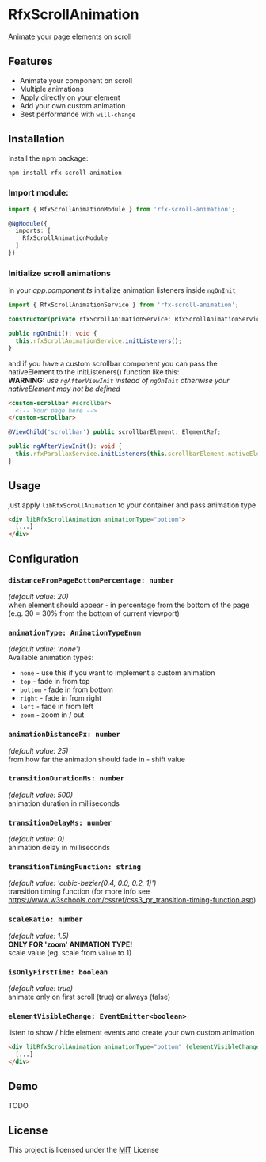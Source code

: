 # RfxScrollAnimation
Animate your page elements on scroll

## Features

- Animate your component on scroll
- Multiple animations
- Apply directly on your element
- Add your own custom animation
- Best performance with `will-change`

## Installation

Install the npm package:
```bash
npm install rfx-scroll-animation
```

### Import module:

```typescript
import { RfxScrollAnimationModule } from 'rfx-scroll-animation';

@NgModule({
  imports: [
    RfxScrollAnimationModule
  ]
})
```

### Initialize scroll animations

In your *app.component.ts* initialize animation listeners inside `ngOnInit`
```typescript
import { RfxScrollAnimationService } from 'rfx-scroll-animation';

constructor(private rfxScrollAnimationService: RfxScrollAnimationService) { }

public ngOnInit(): void {
  this.rfxScrollAnimationService.initListeners();
}
```

and if you have a custom scrollbar component you can pass the nativeElement
to the initListeners() function like this:<br />
**WARNING:** *use `ngAfterViewInit` instead of `ngOnInit` otherwise your nativeElement
may not be defined*
```html
<custom-scrollbar #scrollbar>
  <!-- Your page here -->
</custom-scrollbar>
```
```typescript
@ViewChild('scrollbar') public scrollbarElement: ElementRef;

public ngAfterViewInit(): void {
  this.rfxParallaxService.initListeners(this.scrollbarElement.nativeElement);
}
```
## Usage

just apply `libRfxScrollAnimation` to your container and pass animation type
```html
<div libRfxScrollAnimation animationType="bottom">
  [...]
</div>
```

## Configuration

### `distanceFromPageBottomPercentage: number`
*(default value: 20)*<br />
when element should appear - in percentage from the bottom of the page (e.g. 30 = 30% from the bottom of current viewport)

### `animationType: AnimationTypeEnum`
*(default value: 'none')*<br />
Available animation types:
  - `none` - use this if you want to implement a custom animation
  - `top` - fade in from top
  - `bottom` - fade in from bottom
  - `right` - fade in from right
  - `left` - fade in from left
  - `zoom` - zoom in / out

### `animationDistancePx: number`
*(default value: 25)*<br />
from how far the animation should fade in - shift value

### `transitionDurationMs: number`
*(default value: 500)*<br />
animation duration in milliseconds

### `transitionDelayMs: number`
*(default value: 0)*<br />
animation delay in milliseconds

### `transitionTimingFunction: string`
*(default value: 'cubic-bezier(0.4, 0.0, 0.2, 1)')*<br />
transition timing function (for more info see https://www.w3schools.com/cssref/css3_pr_transition-timing-function.asp)

### `scaleRatio: number`
*(default value: 1.5)*<br />
**ONLY FOR 'zoom' ANIMATION TYPE!**<br />
scale value (eg. scale from `value` to 1)

### `isOnlyFirstTime: boolean`
*(default value: true)*<br />
animate only on first scroll (true) or always (false)

### `elementVisibleChange: EventEmitter<boolean>`
listen to show / hide element events and create your own custom animation
```html
<div libRfxScrollAnimation animationType="bottom" (elementVisibleChange)="myCustomFunction($event)">
  [...]
</div>
```

## Demo

TODO

## License

This project is licensed under the [MIT](http://vjpr.mit-license.org) License
